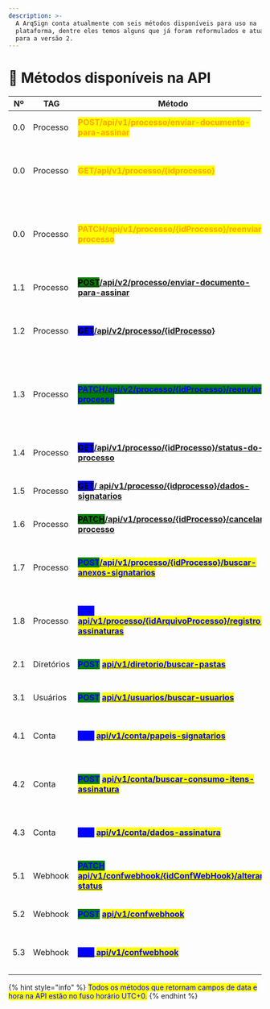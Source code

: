 ```yaml
---
description: >-
  A ArqSign conta atualmente com seis métodos disponíveis para uso na
  plataforma, dentre eles temos alguns que já foram reformulados e atualizados
  para a versão 2.
---
```


# 🔳 Métodos disponíveis na API

<table><thead><tr><th>Nº</th><th width="132">TAG</th><th width="322">Método</th><th width="146">Descrição</th><th width="89" align="center">Versão</th><th>Status</th></tr></thead><tbody><tr><td>0.0</td><td>Processo</td><td><mark style="color:orange;"><strong>POST/api​/v1​/processo​/enviar-documento-para-assinar</strong></mark>   </td><td>Enviar processo de assinaturas</td><td align="center"><mark style="color:orange;"><strong>1</strong></mark></td><td><mark style="color:orange;"><strong>Descontinuado. Utilizar</strong></mark> <a href="1.-processo/1.1.post-api-v2-processo-enviar-documento-para-assinar.md"><mark style="color:orange;"><strong>V2.</strong></mark></a></td></tr><tr><td>0.0</td><td>Processo</td><td><mark style="color:orange;"><strong>GET​/api​/v1​/processo​/{idprocesso}</strong></mark></td><td>Buscar informações do processo de assinaturas</td><td align="center"><mark style="color:orange;"><strong>1</strong></mark></td><td><a href="1.-processo/1.2.get-api-v2-processo-idprocesso.md"><mark style="color:orange;"><strong>Descontinuado. Utilizar V2.</strong></mark></a></td></tr><tr><td>0.0</td><td>Processo</td><td><mark style="color:orange;"><strong>PATCH/api/v1/processo/{idProcesso}/reenviar-processo</strong></mark></td><td>Editar e Reenviar o processo para os destinatários pendentes de assinaturas</td><td align="center"><mark style="color:orange;"><strong>1</strong></mark></td><td><a href="patch-api-v2-processo-idprocesso-reenviar-processo.md"><mark style="color:orange;"><strong>Descontinuado. Utilizar V2.</strong></mark></a></td></tr><tr><td>1.1</td><td>Processo</td><td><a href="https://arquivar.gitbook.io/manual-arqsign-2.0.0/administracao/integracoes/metodos-disponiveis-na-api/post-api-v2-processo-enviar-documento-para-assinar"><mark style="background-color:green;"><strong>POST</strong></mark><strong>/api/v2/processo/enviar-documento-para-assinar</strong></a></td><td>Enviar processo de assinaturas</td><td align="center"><mark style="color:blue;"><strong>2</strong></mark></td><td><mark style="color:green;"><strong>Disponível</strong></mark></td></tr><tr><td>1.2</td><td>Processo</td><td><mark style="background-color:blue;"><strong>GET</strong></mark><a href="1.-processo/1.2.get-api-v2-processo-idprocesso.md"><strong>/api/v2/processo/{idProcesso}</strong></a></td><td>Buscar informações do processo de assinaturas</td><td align="center"><mark style="color:blue;"><strong>2</strong></mark></td><td><mark style="color:green;"><strong>Disponível</strong></mark></td></tr><tr><td>1.3</td><td>Processo</td><td><a href="patch-api-v2-processo-idprocesso-reenviar-processo.md"><mark style="color:blue;background-color:green;"><strong>PATCH/</strong><strong>api/v2/processo/{idProcesso}/reenviar-processo</strong></mark></a></td><td>Editar e Reenviar o processo para os destinatários pendentes de assinaturas</td><td align="center"><mark style="color:blue;"><strong>2</strong></mark></td><td><mark style="color:green;"><strong>Disponível</strong></mark></td></tr><tr><td>1.4</td><td>Processo</td><td><a href="1.-processo/1.4.get-api-v1-processo-idprocesso-status-do-processo.md"><mark style="background-color:blue;"><strong>GET</strong></mark><strong>/api/v1/processo/{idProcesso}/status-do-processo</strong></a></td><td>Buscar status do processo de assinaturas</td><td align="center"><mark style="color:blue;"><strong>1</strong></mark></td><td><mark style="color:green;"><strong>Disponível</strong></mark></td></tr><tr><td>1.5</td><td>Processo</td><td><a href="1.-processo/1.5.get-api-v1-processo-idprocesso-dados-signatarios.md"><mark style="background-color:blue;"><strong>GET</strong></mark><strong>/ api/v1/processo/{idprocesso}/dados-signatarios</strong></a></td><td>Buscar dados dos signatários</td><td align="center"><mark style="color:blue;"><strong>1</strong></mark></td><td><mark style="color:green;"><strong>Disponível</strong></mark></td></tr><tr><td>1.6</td><td>Processo</td><td><a href="1.-processo/1.6.patch-api-v1-processo-idprocesso-cancelar-processo.md"><mark style="background-color:green;"><strong>PATCH</strong></mark><strong>/api/v1/processo/{idProcesso}/cancelar-processo</strong></a></td><td>Cancelar o processo de assinaturas</td><td align="center"><mark style="color:blue;"><strong>1</strong></mark></td><td><mark style="color:green;"><strong>Disponível</strong></mark></td></tr><tr><td>1.7</td><td>Processo</td><td><mark style="color:blue;background-color:green;"><strong>POST</strong></mark><a href="1.-processo/1.7.post-api-v1-processo-idprocesso-buscar-anexos-signatarios.md"><mark style="color:blue;"><strong>/api/v1/processo/​​{idProcesso}/buscar-anexos-signatarios</strong></mark></a></td><td>Buscar anexos dos signatários do processo de assinaturas</td><td align="center"><mark style="color:blue;"><strong>1</strong></mark></td><td><mark style="color:green;"><strong>Disponível</strong></mark></td></tr><tr><td>1.8</td><td>Processo</td><td><mark style="color:blue;background-color:blue;"><strong>GET</strong></mark> <a href="1.-processo/1.8.get-api-v1-processo-idarquivoprocesso-registro-assinaturas.md"><mark style="color:blue;"><strong>api/v1/processo/{idArquivoProcesso}/registro-assinaturas</strong></mark></a></td><td>Buscar registro de assinatura de um documento</td><td align="center"><mark style="color:blue;"><strong>1</strong></mark></td><td><mark style="color:green;"><strong>Disponível</strong></mark></td></tr><tr><td>2.1</td><td>Diretórios</td><td><mark style="color:blue;background-color:green;"><strong>POST</strong></mark> <a href="2.-diretorios/2.1.post-api-v1-diretorio-buscar-pastas.md"><mark style="color:blue;"><strong>api/v1/diretorio/buscar-pastas</strong></mark></a></td><td>Buscar dados das pastas da conta</td><td align="center"><mark style="color:blue;"><strong>1</strong></mark></td><td><mark style="color:green;"><strong>Disponível</strong></mark></td></tr><tr><td>3.1</td><td>Usuários</td><td><mark style="color:blue;background-color:green;"><strong>POST</strong></mark> <a href="3.-usuarios/3.1.post-api-v1-usuarios-buscar-usuarios.md"><mark style="color:blue;"><strong>api/v1/usuarios/buscar-usuarios</strong></mark></a></td><td>Buscar dados dos usuários da conta</td><td align="center"><mark style="color:blue;"><strong>1</strong></mark></td><td><mark style="color:green;"><strong>Disponível</strong></mark></td></tr><tr><td>4.1</td><td>Conta</td><td><mark style="color:blue;background-color:blue;"><strong>GET</strong></mark> <a href="get-api-v1-conta-papeis-signatarios.md"><mark style="color:blue;"><strong>api/v1/conta/papeis-signatarios</strong></mark></a></td><td>Buscar dados dos papéis de signatários da conta</td><td align="center"><mark style="color:blue;"><strong>1</strong></mark></td><td><mark style="color:green;"><strong>Disponível</strong></mark></td></tr><tr><td>4.2</td><td>Conta</td><td><mark style="color:blue;background-color:green;"><strong>POST</strong></mark> <a href="post-api-v1-conta-buscar-consumo-itens-assinatura.md"><mark style="color:blue;"><strong>api/v1/conta/buscar-consumo-itens-assinatura</strong></mark></a></td><td>Buscar o uso e consumo dos itens da assinatura da conta</td><td align="center"><mark style="color:blue;"><strong>1</strong></mark></td><td><mark style="color:green;"><strong>Disponível</strong></mark></td></tr><tr><td>4.3</td><td>Conta</td><td><mark style="color:blue;background-color:blue;"><strong>GET</strong></mark> <a href="get-api-v1-conta-dados-assinatura.md"><mark style="color:blue;"><strong>api/v1/conta/dados-assinatura</strong></mark></a></td><td>Buscar os dados da assinatura da conta</td><td align="center"><mark style="color:blue;"><strong>1</strong></mark></td><td><mark style="color:green;"><strong>Disponível</strong></mark></td></tr><tr><td>5.1</td><td>Webhook</td><td><a href="5.-webhook/5.1.patch-api-v1-confwebhook-idconfwebhook-alterar-status.md"><mark style="color:blue;background-color:green;"><strong>PATCH</strong></mark><strong> </strong><mark style="color:blue;"><strong>api/v1/confwebhook/{idConfWebHook}/alterar-status</strong></mark></a></td><td>Alterar o status da configuração de Webhook</td><td align="center"><mark style="color:blue;"><strong>1</strong></mark></td><td><mark style="color:green;"><strong>Disponível</strong></mark></td></tr><tr><td>5.2</td><td>Webhook</td><td><mark style="color:blue;background-color:green;"><strong>POST</strong></mark> <a href="5.-webhook/5.2.post-api-v1-confwebhook.md"><mark style="color:blue;"><strong>api/v1/confwebhook</strong></mark></a></td><td>Cadastrar configuração de Webhook</td><td align="center"><mark style="color:blue;"><strong>1</strong></mark></td><td><mark style="color:green;"><strong>Disponível</strong></mark></td></tr><tr><td>5.3</td><td>Webhook</td><td><a href="5.-webhook/5.3.get-api-v1-confwebhook.md"><mark style="color:blue;background-color:blue;"><strong>GET</strong></mark><strong> </strong><mark style="color:blue;"><strong>api/v1/confwebhook</strong></mark></a></td><td>Buscar as configurações de Webhook da conta</td><td align="center"><mark style="color:blue;"><strong>1</strong></mark></td><td><mark style="color:green;"><strong>Disponível</strong></mark></td></tr></tbody></table>

{% hint style="info" %}
<mark style="color:blue;">Todos os métodos que retornam campos de data e hora na API estão no fuso horário UTC+0.</mark>
{% endhint %}
